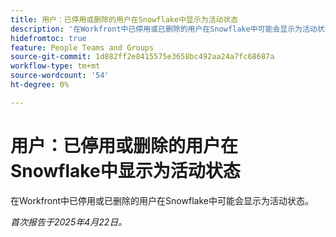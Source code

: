 ```yaml
---
title: 用户：已停用或删除的用户在Snowflake中显示为活动状态
description: '在Workfront中已停用或已删除的用户在Snowflake中可能会显示为活动状态。 '
hidefromtoc: true
feature: People Teams and Groups
source-git-commit: 1d882ff2e8415575e3658bc492aa24a7fc68687a
workflow-type: tm+mt
source-wordcount: '54'
ht-degree: 0%

---
```



# 用户：已停用或删除的用户在Snowflake中显示为活动状态

在Workfront中已停用或已删除的用户在Snowflake中可能会显示为活动状态。

_首次报告于2025年4月22日。_
